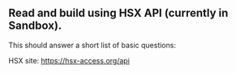 ## Read and build using HSX API (currently in Sandbox).

This should answer a short list of basic questions:

HSX site: 
https://hsx-access.org/api

